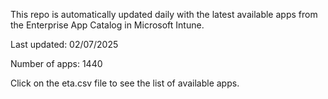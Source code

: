 This repo is automatically updated daily with the latest available apps from the Enterprise App Catalog in Microsoft Intune.

Last updated: 02/07/2025

Number of apps: 1440

Click on the eta.csv file to see the list of available apps.
